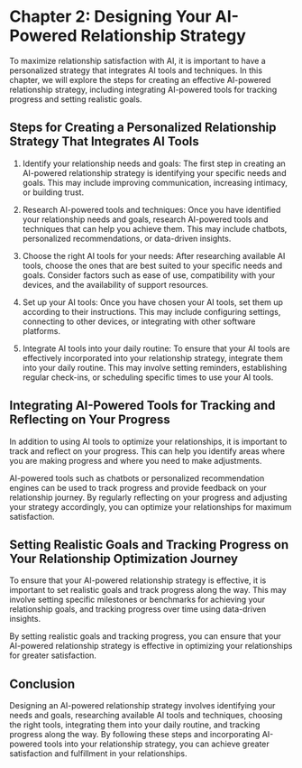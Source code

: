 Chapter 2: Designing Your AI-Powered Relationship Strategy
==========================================================

To maximize relationship satisfaction with AI, it is important to have a personalized strategy that integrates AI tools and techniques. In this chapter, we will explore the steps for creating an effective AI-powered relationship strategy, including integrating AI-powered tools for tracking progress and setting realistic goals.

Steps for Creating a Personalized Relationship Strategy That Integrates AI Tools
--------------------------------------------------------------------------------

1. Identify your relationship needs and goals: The first step in creating an AI-powered relationship strategy is identifying your specific needs and goals. This may include improving communication, increasing intimacy, or building trust.

2. Research AI-powered tools and techniques: Once you have identified your relationship needs and goals, research AI-powered tools and techniques that can help you achieve them. This may include chatbots, personalized recommendations, or data-driven insights.

3. Choose the right AI tools for your needs: After researching available AI tools, choose the ones that are best suited to your specific needs and goals. Consider factors such as ease of use, compatibility with your devices, and the availability of support resources.

4. Set up your AI tools: Once you have chosen your AI tools, set them up according to their instructions. This may include configuring settings, connecting to other devices, or integrating with other software platforms.

5. Integrate AI tools into your daily routine: To ensure that your AI tools are effectively incorporated into your relationship strategy, integrate them into your daily routine. This may involve setting reminders, establishing regular check-ins, or scheduling specific times to use your AI tools.

Integrating AI-Powered Tools for Tracking and Reflecting on Your Progress
-------------------------------------------------------------------------

In addition to using AI tools to optimize your relationships, it is important to track and reflect on your progress. This can help you identify areas where you are making progress and where you need to make adjustments.

AI-powered tools such as chatbots or personalized recommendation engines can be used to track progress and provide feedback on your relationship journey. By regularly reflecting on your progress and adjusting your strategy accordingly, you can optimize your relationships for maximum satisfaction.

Setting Realistic Goals and Tracking Progress on Your Relationship Optimization Journey
---------------------------------------------------------------------------------------

To ensure that your AI-powered relationship strategy is effective, it is important to set realistic goals and track progress along the way. This may involve setting specific milestones or benchmarks for achieving your relationship goals, and tracking progress over time using data-driven insights.

By setting realistic goals and tracking progress, you can ensure that your AI-powered relationship strategy is effective in optimizing your relationships for greater satisfaction.

Conclusion
----------

Designing an AI-powered relationship strategy involves identifying your needs and goals, researching available AI tools and techniques, choosing the right tools, integrating them into your daily routine, and tracking progress along the way. By following these steps and incorporating AI-powered tools into your relationship strategy, you can achieve greater satisfaction and fulfillment in your relationships.

